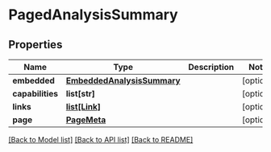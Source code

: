 # PagedAnalysisSummary

## Properties
Name | Type | Description | Notes
------------ | ------------- | ------------- | -------------
**embedded** | [**EmbeddedAnalysisSummary**](EmbeddedAnalysisSummary.md) |  | [optional] 
**capabilities** | **list[str]** |  | [optional] 
**links** | [**list[Link]**](Link.md) |  | [optional] 
**page** | [**PageMeta**](PageMeta.md) |  | [optional] 

[[Back to Model list]](../README.md#documentation-for-models) [[Back to API list]](../README.md#documentation-for-api-endpoints) [[Back to README]](../README.md)


